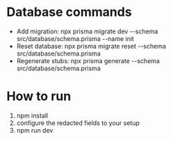 # Database commands

- Add migration: npx prisma migrate dev --schema src/database/schema.prisma --name init
- Reset database: npx prisma migrate reset --schema src/database/schema.prisma
- Regenerate stubs: npx prisma generate --schema src/database/schema.prisma

# How to run
1. npm install
2. configure the redacted fields to your setup
3. npm run dev
